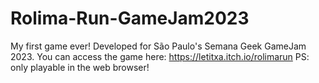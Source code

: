 # Rolima-Run-GameJam2023
My first game ever! Developed for São Paulo's Semana Geek GameJam 2023.
You can access the game here: https://letitxa.itch.io/rolimarun
PS: only playable in the web browser!
